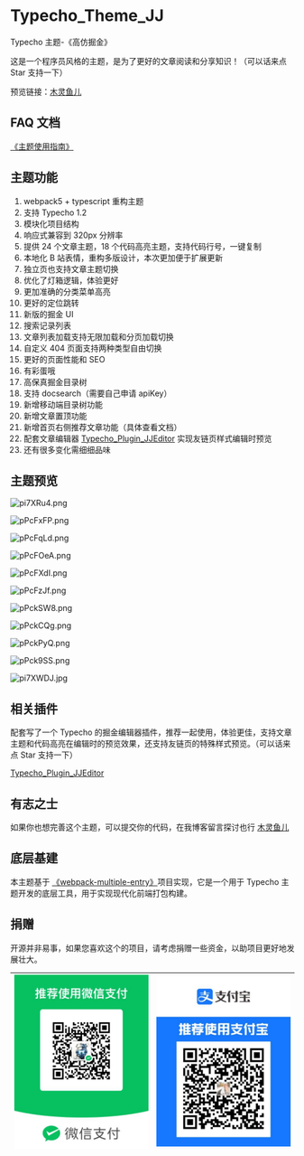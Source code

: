 # Typecho_Theme_JJ

Typecho 主题-《高仿掘金》

这是一个程序员风格的主题，是为了更好的文章阅读和分享知识！（可以话来点 Star 支持一下）

预览链接：[木灵鱼儿](https://www.mulingyuer.com)

## FAQ 文档

[《主题使用指南》](https://mulingyuer.github.io/Typecho_Theme_JJ/)

## 主题功能

1. webpack5 + typescript 重构主题
2. 支持 Typecho 1.2
3. 模块化项目结构
4. 响应式兼容到 320px 分辨率
5. 提供 24 个文章主题，18 个代码高亮主题，支持代码行号，一键复制
6. 本地化 B 站表情，重构多版设计，本次更加便于扩展更新
7. 独立页也支持文章主题切换
8. 优化了灯箱逻辑，体验更好
9. 更加准确的分类菜单高亮
10. 更好的定位跳转
11. 新版的掘金 UI
12. 搜索记录列表
13. 文章列表加载支持无限加载和分页加载切换
14. 自定义 404 页面支持两种类型自由切换
15. 更好的页面性能和 SEO
16. 有彩蛋哦
17. 高保真掘金目录树
18. 支持 docsearch（需要自己申请 apiKey）
19. 新增移动端目录树功能
20. 新增文章置顶功能
21. 新增首页右侧推荐文章功能（具体查看文档）
22. 配套文章编辑器 [Typecho_Plugin_JJEditor](https://github.com/mulingyuer/Typecho_Plugin_JJEditor) 实现友链页样式编辑时预览
23. 还有很多变化需细细品味

## 主题预览

![pi7XRu4.png](https://s11.ax1x.com/2023/12/24/pi7XRu4.png)

![pPcFxFP.png](https://s1.ax1x.com/2023/09/09/pPcFxFP.png)

![pPcFqLd.png](https://s1.ax1x.com/2023/09/09/pPcFqLd.png)

![pPcFOeA.png](https://s1.ax1x.com/2023/09/09/pPcFOeA.png)

![pPcFXdI.png](https://s1.ax1x.com/2023/09/09/pPcFXdI.png)

![pPcFzJf.png](https://s1.ax1x.com/2023/09/09/pPcFzJf.png)

![pPckSW8.png](https://s1.ax1x.com/2023/09/09/pPckSW8.png)

![pPckCQg.png](https://s1.ax1x.com/2023/09/09/pPckCQg.png)

![pPckPyQ.png](https://s1.ax1x.com/2023/09/09/pPckPyQ.png)

![pPck9SS.png](https://s1.ax1x.com/2023/09/09/pPck9SS.png)

![pi7XWDJ.jpg](https://s11.ax1x.com/2023/12/24/pi7XWDJ.jpg)

## 相关插件

配套写了一个 Typecho 的掘金编辑器插件，推荐一起使用，体验更佳，支持文章主题和代码高亮在编辑时的预览效果，还支持友链页的特殊样式预览。（可以话来点 Star 支持一下）

[Typecho_Plugin_JJEditor](https://github.com/mulingyuer/Typecho_Plugin_JJEditor)

## 有志之士

如果你也想完善这个主题，可以提交你的代码，在我博客留言探讨也行 [木灵鱼儿](https://www.mulingyuer.com)

## 底层基建

本主题基于 [《webpack-multiple-entry》](https://github.com/mulingyuer/webpack-multiple-entry)项目实现，它是一个用于 Typecho 主题开发的底层工具，用于实现现代化前端打包构建。


## 捐赠

开源并非易事，如果您喜欢这个的项目，请考虑捐赠一些资金，以助项目更好地发展壮大。


| ![微信捐赠](./faq/donated_wx.jpg) | ![支付宝捐赠](./faq/donated_zfb.jpg) |
|---|---|